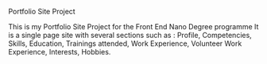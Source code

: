 Portfolio Site Project

This is my Portfolio Site Project for the Front End Nano Degree programme
It is a single page site with several sections such as : 
Profile, 
Competencies,
Skills,
Education,
Trainings attended,
Work Experience, 
Volunteer Work Experience,
Interests,
Hobbies. 

